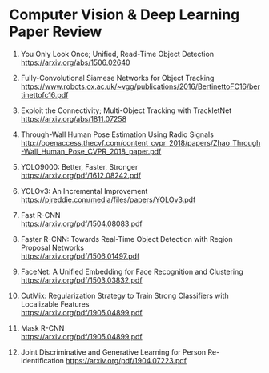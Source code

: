# Computer Vision & Deep Learning Paper Review

1. You Only Look Once; Unified, Read-Time Object Detection  
 https://arxiv.org/abs/1506.02640
 
2. Fully-Convolutional Siamese Networks for Object Tracking  
 https://www.robots.ox.ac.uk/~vgg/publications/2016/BertinettoFC16/bertinettofc16.pdf
 
3. Exploit the Connectivity; Multi-Object Tracking with TrackletNet  
 https://arxiv.org/abs/1811.07258

4. Through-Wall Human Pose Estimation Using Radio Signals  
http://openaccess.thecvf.com/content_cvpr_2018/papers/Zhao_Through-Wall_Human_Pose_CVPR_2018_paper.pdf  

5. YOLO9000: Better, Faster, Stronger  
https://arxiv.org/pdf/1612.08242.pdf    

6. YOLOv3: An Incremental Improvement  
https://pjreddie.com/media/files/papers/YOLOv3.pdf  
  
7. Fast R-CNN    
https://arxiv.org/pdf/1504.08083.pdf  

8. Faster R-CNN: Towards Real-Time Object Detection with Region Proposal Networks  
https://arxiv.org/pdf/1506.01497.pdf  
  
9. FaceNet: A Unified Embedding for Face Recognition and Clustering  
https://arxiv.org/pdf/1503.03832.pdf   

10. CutMix: Regularization Strategy to Train Strong Classifiers with Localizable Features  
https://arxiv.org/pdf/1905.04899.pdf  

11. Mask R-CNN    
https://arxiv.org/pdf/1905.04899.pdf  

12. Joint Discriminative and Generative Learning for Person Re-identification
https://arxiv.org/pdf/1904.07223.pdf  
